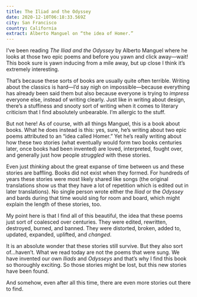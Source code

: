 ```yaml
---
title: The Iliad and the Odyssey
date: 2020-12-10T06:18:33.569Z
city: San Francisco
country: California
extract: Alberto Manguel on “the idea of Homer.”
---
```

I’ve been reading _The Iliad and the Odyssey_ by Alberto Manguel where he looks at those two epic poems and before you yawn and click away—wait! This book sure is yawn inducing from a mile away, but up close I think it’s extremely interesting.

That’s because these sorts of books are usually quite often terrible. Writing about the classics is hard—I’d say nigh on impossible—because everything has already been said them but also because everyone is trying to _impress_ everyone else, instead of writing clearly. Just like in writing about design, there’s a stuffiness and snooty sort of writing when it comes to literary criticism that I find absolutely unbearable. I’m allergic to the stuff.

But not here! As of course, with all things Manguel, this is a book about books. What he does instead is this: yes, sure, he’s writing about two epic poems attributed to an “idea called Homer.” Yet he’s really writing about how these two stories (what eventually would form two books centuries later, once books had been invented) are loved, interpreted, fought over, and generally just how people _struggled_ with these stories.

Even just _thinking_ about the great expanse of time between us and these stories are baffling. Books did not exist when they formed. For hundreds of years these stories were most likely shared like songs (the original translations show us that they have a lot of repetition which is edited out in later translations). No single  person wrote either the _Iliad_ or the _Odyssey_ and bards during that time would sing for room and board, which might explain the length of these stories, too. 

My point here is that I find all of this beautiful, the idea that these poems just sort of coalesced over centuries. They were edited, rewritten, destroyed, burned, and banned. They were distorted, broken, added to, updated, expanded, uplifted, and _changed_.

It is an absolute wonder that these stories still survive. But they also sort of...haven’t. What we read today are not the poems that were sung. We have invented our own _Iliads_ and _Odysseys_ and that’s why I find this book so thoroughly exciting. So those stories might be lost, but this new stories have been found.

And somehow, even after all this time, there are even more stories out there to find.